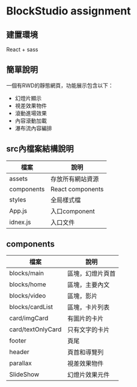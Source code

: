 # BlockStudio assignment

## 建置環境
React + sass

## 簡單說明
一個有RWD的靜態網頁，功能展示包含以下：
* 幻燈片顯示
* 視差效果物件
* 滾動進場效果
* 內容滾動加載
* 瀑布流內容編排

## src內檔案結構說明

|  檔案         | 說明  |
|  ----         | ----  |
| assets        | 存放所有網站資源 |
| components    | React components |
| styles        | 全局樣式檔 |
| App.js        | 入口component |
| idnex.js      | 入口文件 |

## components

|  檔案                 | 說明  |
|  ----                 | ----  |
| blocks/main           | 區塊，幻燈片頁首 |
| blocks/home           | 區塊，主要內文 |
| blocks/video          | 區塊，影片 |
| blocks/cardList       | 區塊，卡片列表 |
| card/imgCard          | 有圖片的卡片 |
| card/textOnlyCard     | 只有文字的卡片 |
| footer                | 頁尾 |
| header                | 頁首和導覽列 |
| parallax              | 視差效果物件 |
| SlideShow             | 幻燈片效果元件 |